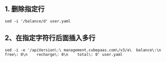 ## 1. 删除指定行
```
sed -i '/balance/d' user.yaml 
```

## 2、在指定字符行后面插入多行
```
sed -i -e '/apiVersion\:\ management.cubepaas.com\/v3/a\  balance\:\n    free\: 0\n    recharge\: 0\n    total\: 0' user.yaml
```
